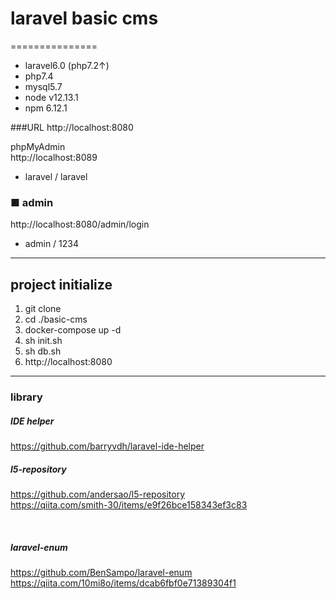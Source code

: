 # laravel basic cms
===============

* laravel6.0 (php7.2↑)
* php7.4
* mysql5.7
* node v12.13.1
* npm 6.12.1

###URL 
http://localhost:8080<br>

phpMyAdmin<br>
http://localhost:8089
* laravel / laravel

### ■ admin
http://localhost:8080/admin/login<br>

* admin / 1234

----

## project initialize
1. git clone
1. cd ./basic-cms
1. docker-compose up -d
1. sh init.sh
1. sh db.sh
1. http://localhost:8080


----

### library

##### IDE helper<br>
https://github.com/barryvdh/laravel-ide-helper

##### l5-repository<br>
https://github.com/andersao/l5-repository<br>
https://qiita.com/smith-30/items/e9f26bce158343ef3c83<br>

<br>

##### laravel-enum
https://github.com/BenSampo/laravel-enum<br>
https://qiita.com/10mi8o/items/dcab6fbf0e71389304f1


